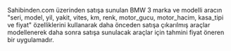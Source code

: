 Sahibinden.com üzerinden satışa sunulan BMW 3 marka ve modelli aracın "seri, model, yil, yakit, vites, km, renk, motor_gucu, motor_hacim, kasa_tipi ve fiyat" özelliklerini kullanarak daha önceden satışa çıkarılmış araçlar modellenerek daha sonra satışa sunulacak araçlar için tahmini fiyat öneren bir uygulamadır.